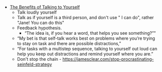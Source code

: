 * [The Benefits of Talking to Yourself](https://mobile.nytimes.com/2017/06/08/smarter-living/benefits-of-talking-to-yourself-self-talk.html)
  * Talk loudly yourself
  * Talk as if yourself is a third person, and don't use " I can do", rather "Jane! You can do this"
  * Feedback hypothesis.
    * “The idea is, if you hear a word, that helps you see something?”"
  * “My bet is that self-talk works best on problems where you’re trying to stay on task and there are possible distractions,”
  *  “For tasks with a multistep sequence, talking to yourself out loud can help you keep out distractions and remind yourself where you are.”
  * Don't stop the chain - https://jamesclear.com/stop-procrastinating-seinfeld-strategy
